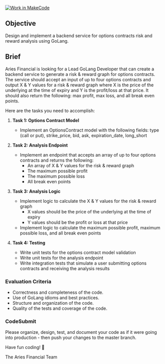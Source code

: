 [![Work in MakeCode](https://classroom.github.com/assets/work-in-make-code-8824cc13a1a3f34ffcd245c82f0ae96fdae6b7d554b6539aec3a03a70825519c.svg)](https://classroom.github.com/online_ide?assignment_repo_id=15277316&assignment_repo_type=AssignmentRepo)


## Objective

Design and implement a backend service for options contracts risk and reward analysis using GoLang.

## Brief

Aries Financial is looking for a Lead GoLang Developer that can create a backend service to generate a risk & reward graph for options contracts. The service should accept an input of up to four options contracts and output X & Y values for a risk & reward graph where X is the price of the underlying at the time of expiry and Y is the profit/loss at that price. It should also return the following: max profit, max loss, and all break even points.

Here are the tasks you need to accomplish:

1. **Task 1: Options Contract Model**
    - Implement an OptionsContract model with the following fields: type (call or put), strike_price, bid, ask, expiration_date, long_short

2. **Task 2: Analysis Endpoint**
    - Implement an endpoint that accepts an array of up to four options contracts and returns the following:
        - An array of X & Y values for the risk & reward graph
        - The maximum possible profit
        - The maximum possible loss
        - All break even points

3. **Task 3: Analysis Logic**
    - Implement logic to calculate the X & Y values for the risk & reward graph
        - X values should be the price of the underlying at the time of expiry
        - Y values should be the profit or loss at that price
    - Implement logic to calculate the maximum possible profit, maximum possible loss, and all break even points

4. **Task 4: Testing**
    - Write unit tests for the options contract model validation
    - Write unit tests for the analysis endpoint
    - Write integration tests that simulate a user submitting options contracts and receiving the analysis results

### Evaluation Criteria

- Correctness and completeness of the code.
- Use of GoLang idioms and best practices.
- Structure and organization of the code.
- Quality of the tests and coverage of the code.

### CodeSubmit 

Please organize, design, test, and document your code as if it were
going into production - then push your changes to the master branch.

Have fun coding! 🚀

The Aries Financial Team

